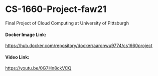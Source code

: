 # CS-1660-Project-faw21
Final Project of Cloud Computing at University of Pittsburgh

#### Docker Image Link:

https://hub.docker.com/repository/docker/aaronwu9774/cs1660project

#### Video Link:

https://youtu.be/0G7Hn8ckVCQ
